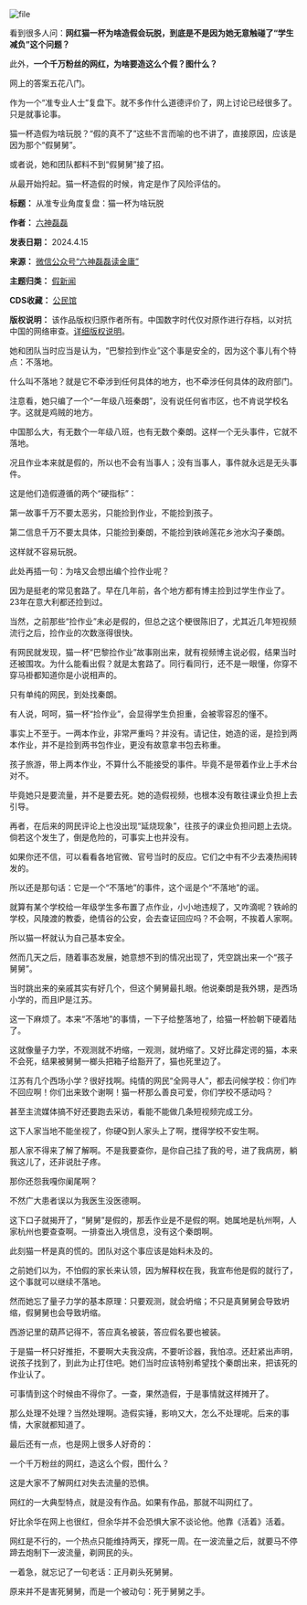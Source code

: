 ![file](https://chinadigitaltimes.net/chinese/files/2024/04/image-1713179399025.png)


看到很多人问：**网红猫一杯为啥造假会玩脱，到底是不是因为她无意触碰了“学生减负”这个问题？** 


此外，**一个千万粉丝的网红，为啥要造这么个假？图什么？** 


网上的答案五花八门。


作为一个“准专业人士”复盘下。就不多作什么道德评价了，网上讨论已经很多了。只是就事论事。


猫一杯造假为啥玩脱？“假的真不了”这些不言而喻的也不讲了，直接原因，应该是因为那个“假舅舅”。


或者说，她和团队都料不到“假舅舅”接了招。


从最开始捋起。猫一杯造假的时候，肯定是作了风险评估的。




**标题：** 从准专业角度复盘：猫一杯为啥玩脱  

**作者：** [六神磊磊](https://chinadigitaltimes.net/space/六神磊磊读金庸)  

**发表日期：** 2024.4.15  

**来源：** [微信公众号“六神磊磊读金庸”](https://web.archive.org/web/https://mp.weixin.qq.com/s/4hiDGPAMnhwFE6L6ku-E-A)  

**主题归类：** [假新闻](https://chinadigitaltimes.net/space/假新闻)  

**CDS收藏：** [公民馆](https://chinadigitaltimes.net/space/%E5%85%AC%E6%B0%91%E9%A6%86)  

**版权说明：** 该作品版权归原作者所有。中国数字时代仅对原作进行存档，以对抗中国的网络审查。[详细版权说明](https://chinadigitaltimes.net/chinese/copyright)。


她和团队当时应当是认为，“巴黎捡到作业”这个事是安全的，因为这个事儿有个特点：不落地。


什么叫不落地？就是它不牵涉到任何具体的地方，也不牵涉任何具体的政府部门。


注意看，她只编了一个“一年级八班秦朗”，没有说任何省市区，也不肯说学校名字。这就是鸡贼的地方。


中国那么大，有无数个一年级八班，也有无数个秦朗。这样一个无头事件，它就不落地。


况且作业本来就是假的，所以也不会有当事人；没有当事人，事件就永远是无头事件。


这是他们造假遵循的两个“硬指标”：


第一故事千万不要太恶劣，只能捡到作业，不能捡到孩子。‍‍‍‍


第二信息千万不要太具体，只能捡到秦朗，不能捡到铁岭莲花乡池水沟子秦朗。‍


这样就不容易玩脱。


此处再插一句：为啥又会想出编个捡作业呢？


因为是挺老的常见套路了。早在几年前，各个地方都有博主捡到过学生作业了。23年在意大利都还捡到过。


当然，之前那些“捡作业”未必是假的，但总之这个梗很陈旧了，尤其近几年短视频流行之后，捡作业的次数涨得很快。


有网民就发现，猫一杯“巴黎捡作业”故事刚出来，就有视频博主说必假，结果当时还被围攻。为什么能看出假？就是太套路了。同行看同行，还不是一眼懂，你穿不穿马褂都知道你是小说相声的。


只有单纯的网民，到处找秦朗。


有人说，呵呵，猫一杯“捡作业”，会显得学生负担重，会被零容忍的懂不。


事实上不至于。一两本作业，非常严重吗？并没有。请记住，她造的谣，是捡到两本作业，并不是捡到两书包作业，更没有故意拿书包去称重。


孩子旅游，带上两本作业，不算什么不能接受的事件。毕竟不是带着作业上手术台对不。


毕竟她只是要流量，并不是要去死。她的造假视频，也根本没有敢往课业负担上去引导。


再者，在后来的网民评论上也没出现“延烧现象”，往孩子的课业负担问题上去烧。倘若这个发生了，倒是危险的，可事实上也并没有。


如果你还不信，可以看看各地官微、官号当时的反应。它们之中有不少去凑热闹转发的。


所以还是那句话：它是一个“不落地”的事件，这个谣是个“不落地”的谣。


就算有某个学校给一年级学生多布置了点作业，小小地违规了，又咋滴呢？铁岭的学校，风陵渡的教委，绝情谷的公安，会去查证回应吗？不会啊，不挨着人家啊。


所以猫一杯就认为自己基本安全。


然而几天之后，随着事态发展，她意想不到的情况出现了，凭空跳出来一个“孩子舅舅”。


当时跳出来的亲戚其实有好几个，但这个舅舅最扎眼。他说秦朗是我外甥，是西场小学的，而且IP是江苏。


这一下麻烦了。本来“不落地”的事情，一下子给整落地了，给猫一杯脸朝下硬着陆了。


这就像量子力学，不观测就不坍缩，一观测，就坍缩了。又好比薛定谔的猫，本来不会死，结果被舅舅一榔头把箱子给豁开了，猫也死里边了。


江苏有几个西场小学？很好找啊。纯情的网民“全网寻人”，都去问候学校：你们咋不回应啊！你们出来致个谢啊！猫一杯那么善良可爱，你们学校不感动吗？


甚至主流媒体搞不好还要跑去采访，看能不能做几条短视频完成工分。


这下人家当地不能坐视了，你硬Q到人家头上了啊，搅得学校不安生啊。


那人家不得来了解了解啊。不是我要查你，是你自己挂了我的号，进了我病房，躺我这儿了，还非说肚子疼。


那你还怨我嘎你阑尾啊？‍


不然广大患者误以为我医生没医德啊。


这下口子就揭开了，“舅舅”是假的，那丢作业是不是假的啊。她属地是杭州啊，人家杭州也要查查啊。一排查出入境信息，没有这个秦朗啊。


此刻猫一杯是真的慌的。团队对这个事应该是始料未及的。


之前她们以为，不怕假的家长来认领，因为解释权在我，我宣布他是假的就行了，这个事就可以继续不落地。


然而她忘了量子力学的基本原理：只要观测，就会坍缩；不只是真舅舅会导致坍缩，假舅舅也会导致坍缩。


西游记里的葫芦记得不，答应真名被装，答应假名要也被装。‍‍


于是猫一杯只好推拒，不要啊大夫我没病，不要听诊器，我怕凉。还赶紧出声明，说孩子找到了，到此为止打住吧。她们当时应该特别希望找个秦朗出来，把该死的作业认了。


可事情到这个时候由不得你了。一查，果然造假，于是事情就这样摊开了。


那么处理不处理？当然处理啊。造假实锤，影响又大，怎么不处理呢。后来的事情，大家就都知道了。


最后还有一点，也是网上很多人好奇的：


一个千万粉丝的网红，造这么个假，图什么？


这是大家不了解网红对失去流量的恐惧。


网红的一大典型特点，就是没有作品。如果有作品，那就不叫网红了。


好比余华在网上也很红，但余华并不会恐惧大家不谈论他。他靠《活着》活着。


网红是不行的，一个热点只能维持两天，撑死一周。在一波流量之后，就要马不停蹄去炮制下一波流量，剃网民的头。


一着急，就忘记了一句老话：正月剃头死舅舅。


原来并不是害死舅舅，而是一个被动句：死于舅舅之手。

